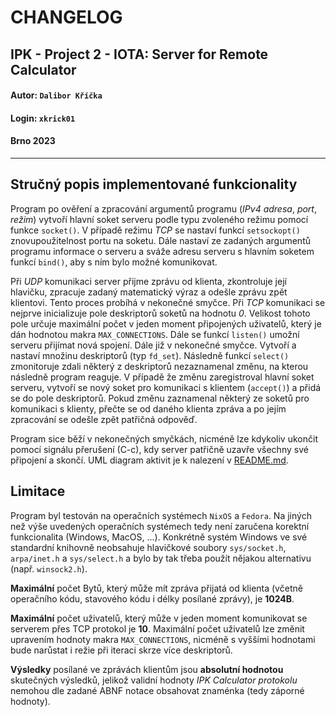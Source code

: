 # CHANGELOG
## **IPK - Project 2 - IOTA: Server for Remote Calculator**
#### Autor: `Dalibor Kříčka`
#### Login: `xkrick01`
#### Brno 2023
---

## **Stručný popis implementované funkcionality**

Program po ověření a zpracování argumentů programu (_IPv4 adresa_, _port_, _režim_) vytvoří hlavní soket serveru podle typu zvoleného režimu pomocí funkce `socket()`. V případě režimu _TCP_ se nastaví funkcí `setsockopt()` znovupoužitelnost portu na soketu. Dále nastaví ze zadaných argumentů programu informace o serveru a sváže adresu serveru s hlavním soketem funkcí `bind()`, aby s ním bylo možné komunikovat. 

Při _UDP_ komunikaci server přijme zprávu od klienta, zkontroluje její hlavičku, zpracuje zadaný matematický výraz a odešle zprávu zpět klientovi. Tento proces probíhá v nekonečné smyčce. Při _TCP_ komunikaci se nejprve inicializuje pole deskriptorů soketů na hodnotu _0_. Velikost tohoto pole určuje maximální počet v jeden moment připojených uživatelů, který je dán hodnotou makra `MAX_CONNECTIONS`. Dále se funkcí `listen()` umožní serveru přijímat nová spojení. Dále již v nekonečné smyčce. Vytvoří a nastaví množinu deskriptorů (typ `fd_set`). Následně funkcí `select()` zmonitoruje zdali některý z deskriptorů nezaznamenal změnu, na kterou následně program reaguje. V případě že změnu zaregistroval hlavní soket serveru, vytvoří se nový soket pro komunikaci s klientem (`accept()`) a přidá se do pole deskriptorů. Pokud změnu zaznamenal některý ze soketů pro komunikaci s klienty, přečte se od daného klienta zpráva a po jejím zpracování se odešle zpět patřičná odpověď.

Program sice běží v nekonečných smyčkách, nicméně lze kdykoliv ukončit pomocí signálu přerušení (C-c), kdy server patřičně uzavře všechny své připojení a skončí. UML diagram aktivit je k nalezení v [README.md](README.md).

## **Limitace**

Program byl testován na operačních systémech `NixOS` a `Fedora`. Na jiných než výše uvedených operačních systémech tedy není zaručena korektní funkcionalita (Windows, MacOS, ...). Konkrétně systém Windows ve své standardní knihovně neobsahuje hlavičkové soubory `sys/socket.h`, `arpa/inet.h` a `sys/select.h` a bylo by tak třeba použít nějakou alternativu (např. `winsock2.h`).

**Maximální** počet Bytů, který může mít zpráva přijatá od klienta (včetně operačního kódu, stavového kódu i délky posílané zprávy), je **1024B**.

**Maximální** počet uživatelů, který může v jeden moment komunikovat se serverem přes TCP protokol je **10**. Maximální počet uživatelů lze změnit upravením hodnoty makra `MAX_CONNECTIONS`, nicméně s vyššími hodnotami bude narůstat i režie při iteraci skrze více deskriptorů.

**Výsledky** posílané ve zprávách klientům jsou **absolutní hodnotou** skutečných výsledků, jelikož validní hodnoty _IPK Calculator protokolu_ nemohou dle zadané ABNF notace obsahovat znaménka (tedy záporné hodnoty).